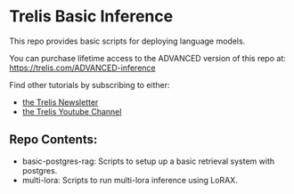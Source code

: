 # Trelis Basic Inference
This repo provides basic scripts for deploying language models.

You can purchase lifetime access to the ADVANCED version of this repo at: https://trelis.com/ADVANCED-inference

Find other tutorials by subscribing to either:
  - [the Trelis Newsletter](https://trelis.substack.com)
  - [the Trelis Youtube Channel](https://www.youtube.com/@TrelisResearch)

## Repo Contents:
- basic-postgres-rag: Scripts to setup up a basic retrieval system with postgres.
- multi-lora: Scripts to run multi-lora inference using LoRAX.